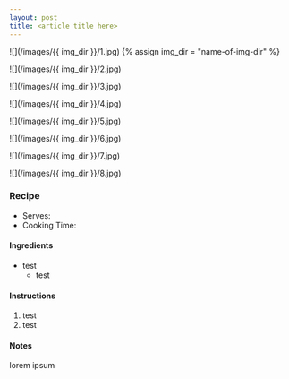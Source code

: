 ```yaml
---
layout: post
title: <article title here>
---
```

![](/images/{{ img_dir }}/1.jpg)
{% assign img_dir = "name-of-img-dir" %}


![](/images/{{ img_dir }}/2.jpg)



![](/images/{{ img_dir }}/3.jpg)



![](/images/{{ img_dir }}/4.jpg)



![](/images/{{ img_dir }}/5.jpg)



![](/images/{{ img_dir }}/6.jpg)



![](/images/{{ img_dir }}/7.jpg)



![](/images/{{ img_dir }}/8.jpg)

### Recipe
+ Serves: 
+ Cooking Time: 
#### Ingredients
+ test
  + test

#### Instructions
1. test
1. test

#### Notes
lorem ipsum
